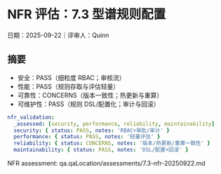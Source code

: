 # NFR 评估：7.3 型谱规则配置

日期：2025-09-22｜评审人：Quinn

## 摘要

- 安全：PASS（细粒度 RBAC；审核流）
- 性能：PASS（规则存取与评估轻量）
- 可靠性：CONCERNS（版本一致性；热更新与重算）
- 可维护性：PASS（规则 DSL/配置化；审计与回滚）

```yaml
nfr_validation:
  _assessed: [security, performance, reliability, maintainability]
  security: { status: PASS, notes: 'RBAC+审批/审计' }
  performance: { status: PASS, notes: '轻量评估' }
  reliability: { status: CONCERNS, notes: '版本/热更新/重算一致性' }
  maintainability: { status: PASS, notes: 'DSL/配置+回滚' }
```

NFR assessment: qa.qaLocation/assessments/7.3-nfr-20250922.md

